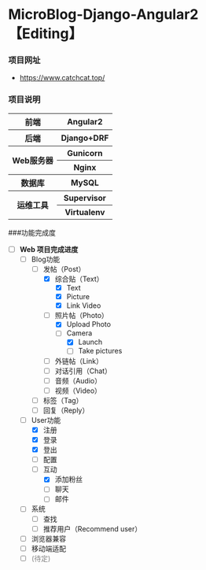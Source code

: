 # MicroBlog-Django-Angular2 【Editing】

### 项目网址 
- https://www.catchcat.top/


### 项目说明 
<table>
    <tr>
        <th>前端</th>
        <th>Angular2</th>
    </tr>
    <tr>
        <th>后端</th>
        <th>Django+DRF</th>
    </tr>
    <tr>
        <th rowspan="2">Web服务器</th>
        <th>Gunicorn</th>
    </tr>
    <tr>
        <th>Nginx</th>
    </tr>
    <tr>
        <th>数据库</th>
        <th>MySQL</th>
    </tr>
    <tr>
        <th rowspan="2">运维工具</th>
        <th>Supervisor</th>
    </tr>
    <tr>
        <th>Virtualenv</th>
    </tr>
</table>

###功能完成度
- [ ] **Web 项目完成进度**
    - [ ] Blog功能
        - [ ] 发帖（Post） 
            - [X] 综合贴（Text） 
                - [X] Text
                - [X] Picture
                - [X] Link Video
            - [ ] 照片帖（Photo） 
                - [X] Upload Photo
                - [ ] Camera 
                    - [X] Launch
                    - [ ] Take pictures
            - [ ] 外链帖（Link） 
            - [ ] 对话引用（Chat） 
            - [ ] 音频（Audio） 
            - [ ] 视频（Video） 
        - [ ] 标签（Tag）
        - [ ] 回复（Reply）
    - [ ] User功能
        - [X] 注册
        - [X] 登录
        - [X] 登出
        - [ ] 配置 
        - [ ] 互动
            - [X] 添加粉丝
            - [ ] 聊天
            - [ ] 邮件
    - [ ] 系统
        - [ ] 查找
        - [ ] 推荐用户（Recommend user） 
    - [ ] 浏览器兼容
    - [ ] 移动端适配
    - [ ] <font color=gray>(待定)</font>
